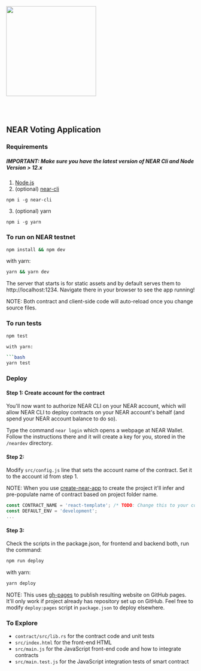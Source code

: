 <br />
<br />

<p>
<img src="https://near.org/wp-content/themes/near-19/assets/img/neue/logo.svg?t=1600963474" width="240">
</p>

<br />
<br />

## NEAR Voting Application
### Requirements
##### IMPORTANT: Make sure you have the latest version of NEAR Cli and Node Version > 12.x

1. [Node.js](https://nodejs.org/en/download/package-manager/)
2. (optional) [near-cli](https://docs.near.org/docs/tools/near-cli)

```
npm i -g near-cli
```
3. (optional) yarn
```
npm i -g yarn
```
### To run on NEAR testnet

```bash
npm install && npm dev
```

with yarn:

```bash
yarn && yarn dev
```

The server that starts is for static assets and by default serves them to http://localhost:1234. Navigate there in your browser to see the app running!

NOTE: Both contract and client-side code will auto-reload once you change source files.

### To run tests

```bash
npm test

with yarn:

```bash
yarn test
```

### Deploy

#### Step 1: Create account for the contract

You'll now want to authorize NEAR CLI on your NEAR account, which will allow NEAR CLI to deploy contracts on your NEAR account's behalf \(and spend your NEAR account balance to do so\).

Type the command `near login` which opens a webpage at NEAR Wallet. Follow the instructions there and it will create a key for you, stored in the `/neardev` directory.

#### Step 2:

Modify `src/config.js` line that sets the account name of the contract. Set it to the account id from step 1.

NOTE: When you use [create-near-app](https://github.com/nearprotocol/create-near-app) to create the project it'll infer and pre-populate name of contract based on project folder name.

```javascript
const CONTRACT_NAME = 'react-template'; /* TODO: Change this to your contract's name! */
const DEFAULT_ENV = 'development';
...
```

#### Step 3:

Check the scripts in the package.json, for frontend and backend both, run the command:

```bash
npm run deploy
```

with yarn:

```bash
yarn deploy
```

NOTE: This uses [gh-pages](https://github.com/tschaub/gh-pages) to publish resulting website on GitHub pages. It'll only work if project already has repository set up on GitHub. Feel free to modify `deploy:pages` script in `package.json` to deploy elsewhere.

### To Explore

- `contract/src/lib.rs` for the contract code and unit tests
- `src/index.html` for the front-end HTML
- `src/main.js` for the JavaScript front-end code and how to integrate contracts
- `src/main.test.js` for the JavaScript integration tests of smart contract